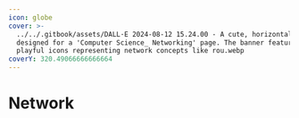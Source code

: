 ```yaml
---
icon: globe
cover: >-
  ../../.gitbook/assets/DALL·E 2024-08-12 15.24.00 - A cute, horizontal banner
  designed for a 'Computer Science_ Networking' page. The banner features
  playful icons representing network concepts like rou.webp
coverY: 320.49066666666664
---
```


# Network

